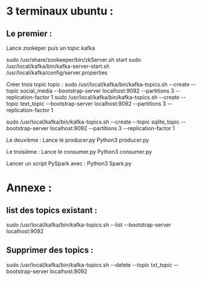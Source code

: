 # 3 terminaux ubuntu : 
## Le premier : 
Lance zookeper puis un topic kafka 

sudo /usr/share/zookeeper/bin/zkServer.sh start
sudo /usr/local/kafka/bin/kafka-server-start.sh /usr/local/kafka/config/server.properties

Créer trois topic topic :
sudo /usr/local/kafka/bin/kafka-topics.sh --create --topic social_media --bootstrap-server localhost:9092 --partitions 3 --replication-factor 1
sudo /usr/local/kafka/bin/kafka-topics.sh --create --topic text_topic --bootstrap-server localhost:9092 --partitions 3 --replication-factor 1

sudo /usr/local/kafka/bin/kafka-topics.sh --create --topic sqlite_topic --bootstrap-server localhost:9092 --partitions 3 --replication-factor 1


Le deuxième :
Lance le producer.py
Python3 producer.py

Le troisième :
Lance le consumer.py
Python3 consumer.py



Lancer un script PySpark avec :
Python3 Spark.py



# Annexe :
## list des topics existant :
sudo /usr/local/kafka/bin/kafka-topics.sh --list --bootstrap-server localhost:9092

## Supprimer des topics :
sudo /usr/local/kafka/bin/kafka-topics.sh --delete --topic txt_topic  --bootstrap-server localhost:9092

 
